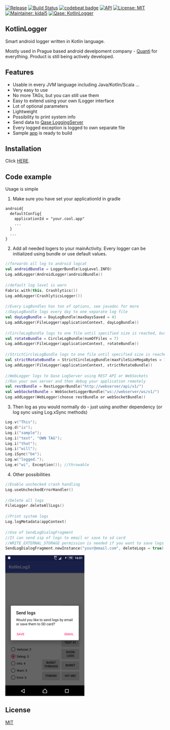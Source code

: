 [![Release](https://jitpack.io/v/Qase/KotlinLogger.svg)](https://jitpack.io/#Qase/KotlinLogger)
[![Build Status](https://travis-ci.org/Qase/KotlinLogger.svg?branch=master)](https://travis-ci.org/Qase/KotlinLogger)
[![codebeat badge](https://codebeat.co/badges/d7306f5e-9328-45a0-bbed-1abab3e8b5b2)](https://codebeat.co/projects/github-com-qase-kotlinlogger-master)
[![API](https://img.shields.io/badge/API-16%2B-brightgreen.svg?style=flat)](https://android-arsenal.com/api?level=16)
[![License: MIT](https://img.shields.io/badge/License-MIT-yellow.svg)](https://opensource.org/licenses/MIT)
[![Maintainer: kidal5](https://img.shields.io/badge/Maintainer-kidal5-blue.svg)](mailto:vladislav.trnka@quanti.cz)
[![Qase: KotlinLogger](https://img.shields.io/badge/Qase-KotlinLogger-ff69b4.svg)](https://github.com/Qase/KotlinLogger)



## KotlinLogger

Smart android logger written in Kotlin language.

Mostly used in Prague based android develpoment company - [Quanti](https://www.quanti.cz/) for everything. Product is still being actively developed.

## Features
* Usable in every JVM language including Java/Kotlin/Scala ...
* Very easy to use
* No more TAGs, but you can still use them
* Easy to extend using your own ILogger interface
* Lot of optional parameters
* Lightweight
* Possibility to print system info
* Send data to [Qase LoggingServer](https://github.com/Qase/LoggingServer)
* Every logged exception is logged to own separate file
* Sample [app](github/sampleApp.png) is ready to build


## Installation

Click [HERE](https://jitpack.io/#Qase/KotlinLogger).

## Code example

Usage is simple

1) Make sure you have set your applicationId in gradle 
```
android{
  defaultConfig{
    applicationId = "your.cool.app"
    ...
  }
  ...
}
```

2) Add all needed logers to your mainActivity. Every logger can be initialized using bundle or use default values.

```kotlin
//forwards all log to android logcat
val androidBundle = LoggerBundle(LogLevel.INFO)
Log.addLogger(AndroidLogger(androidBundle))

//default log level is warn
Fabric.with(this, Crashlytics())
Log.addLogger(CrashlyticsLogger())

//Every LogBundles has ton of options, see javadoc for more
//DayLogBundle logs every day to one separate log file
val dayLogBundle = DayLogBundle(maxDaysSaved = 4)
Log.addLogger(FileLogger(applicationContext, dayLogBundle))

//CircleLogBundle logs to one file until specified size is reached, but may overflow
val rotateBundle = CircleLogBundle(numOfFiles = 7)
Log.addLogger(FileLogger(applicationContext, rotateBundle))

//StrictCircleLogBundle logs to one file until specified size is reached, never overflows but slower
val strictRotateBundle = StrictCircleLogBundle(maxFileSizeMegaBytes = 1)  
Log.addLogger(FileLogger(applicationContext, strictRotateBundle))

//WebLogger logs to Qase LogServer using REST API or WebSockets
//Run your own server and then debug your application remotely
val restBundle = RestLoggerBundle("http://webserver/api/v1/")
val webSocketBundle = WebSocketLoggerBundle("ws://webserver/ws/v1/")
Log.addLogger(WebLogger(choose restBundle or webSocketBundle))

```



3) Then log as you would normally do - just using another dependency
(or log sync using Log.xSync methods)

```kotlin
Log.v("This");
Log.d("is");
Log.i("sample");
Log.i("text", "OWN TAG");
Log.i("that");
Log.i("will");
Log.iSync("be");
Log.w("logged.");
Log.e("wi", Exception()); //throwable
```

4) Other possibilities 
```kotlin
//Enable unchecked crash handling
Log.useUncheckedErrorHandler()

//Delete all logs
FileLogger.deleteAllLogs()

//Print system logs
Log.logMetadata(appContext)

//Use of SendLogDialogFragment
//It can send zip of logs to email or save to sd card 
//WRITE_EXTERNAL_STORAGE permission is needed if you want to save logs to sd card
SendLogDialogFragment.newInstance("your@email.com", deleteLogs = true).show(supportFragmentManager, "TAG")
```
<img src="github/dialog.png" width="250">


## License
[MIT](https://github.com/nishanths/license/blob/master/LICENSE)

